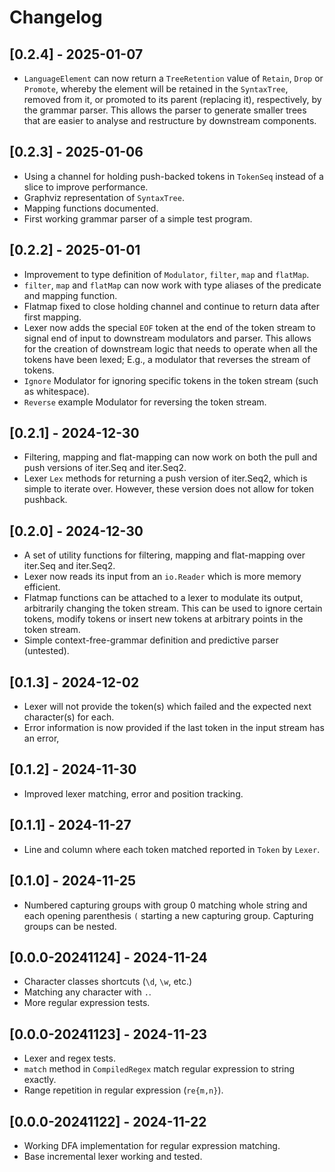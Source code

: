 # Changelog

## [0.2.4] - 2025-01-07
- `LanguageElement` can now return a `TreeRetention` value of `Retain`, `Drop` or
  `Promote`, whereby the element will be retained in the `SyntaxTree`, removed from
  it, or promoted to its parent (replacing it), respectively, by the grammar parser.
  This allows the parser to generate smaller trees that are easier to analyse and
  restructure by downstream components.

## [0.2.3] - 2025-01-06
- Using a channel for holding push-backed tokens in `TokenSeq` instead of a slice
  to improve performance.
- Graphviz representation of `SyntaxTree`.
- Mapping functions documented.
- First working grammar parser of a simple test program.

## [0.2.2] - 2025-01-01
- Improvement to type definition of `Modulator`, `filter`, `map` and `flatMap`.
- `filter`, `map` and `flatMap` can now work with type aliases of the predicate and
  mapping function.
- Flatmap fixed to close holding channel and continue to return data after first 
  mapping.
- Lexer now adds the special `EOF` token at the end of the token stream to signal end
  of input to downstream modulators and parser. This allows for the creation of 
  downstream logic that needs to operate when all the tokens have been lexed; E.g.,
  a modulator that reverses the stream of tokens.
- `Ignore` Modulator for ignoring specific tokens in the token stream (such as whitespace).
- `Reverse` example Modulator for reversing the token stream.

## [0.2.1] - 2024-12-30
- Filtering, mapping and flat-mapping can now work on both the pull and push versions of iter.Seq
  and iter.Seq2.
- Lexer `Lex` methods for returning a push version of iter.Seq2, which is simple to iterate over.
  However, these version does not allow for token pushback.

## [0.2.0] - 2024-12-30
- A set of utility functions for filtering, mapping and flat-mapping over iter.Seq and iter.Seq2.
- Lexer now reads its input from an `io.Reader` which is more memory efficient.
- Flatmap functions can be attached to a lexer to modulate its output, arbitrarily changing the
  token stream. This can be used to ignore certain tokens, modify tokens or insert new tokens
  at arbitrary points in the token stream.
- Simple context-free-grammar definition and predictive parser (untested).

## [0.1.3] - 2024-12-02
- Lexer will not provide the token(s) which failed and the expected next character(s) for each.
- Error information is now provided if the last token in the input stream has an error,

## [0.1.2] - 2024-11-30
- Improved lexer matching, error and position tracking.

## [0.1.1] - 2024-11-27
- Line and column where each token matched reported in `Token` by `Lexer`. 

## [0.1.0] - 2024-11-25
- Numbered capturing groups with group 0 matching whole string and each opening
  parenthesis `(` starting a new capturing group. Capturing groups can be nested.

## [0.0.0-20241124] - 2024-11-24
- Character classes shortcuts (`\d`, `\w`, etc.)
- Matching any character with `.`.
- More regular expression tests.

## [0.0.0-20241123] - 2024-11-23
- Lexer and regex tests.
- `match` method in `CompiledRegex` match regular expression to string exactly.
- Range repetition in regular expression (`re{m,n}`).

## [0.0.0-20241122] - 2024-11-22
- Working DFA implementation for regular expression matching.
- Base incremental lexer working and tested.

